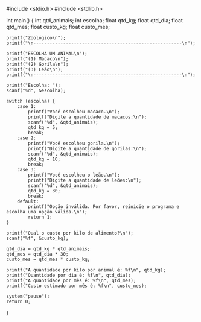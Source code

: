 #include <stdio.h>
#include <stdlib.h>

int main() {
    int qtd_animais;
    int escolha;
    float qtd_kg;
    float qtd_dia;
    float qtd_mes;
    float custo_kg;
    float custo_mes;

    printf("Zoológico\n");
    printf("\n-------------------------------------------------------\n");

    printf("ESCOLHA UM ANIMAL\n");
    printf("(1) Macaco\n");
    printf("(2) Gorila\n");
    printf("(3) Leão\n");
    printf("\n-------------------------------------------------------\n");
    
    printf("Escolha: ");
    scanf("%d", &escolha);

    switch (escolha) {
        case 1:
            printf("Você escolheu macaco.\n");
            printf("Digite a quantidade de macacos:\n");
            scanf("%d", &qtd_animais);
            qtd_kg = 5;
            break;
        case 2:
            printf("Você escolheu gorila.\n");
            printf("Digite a quantidade de gorilas:\n");
            scanf("%d", &qtd_animais);
            qtd_kg = 10;
            break;
        case 3:
            printf("Você escolheu o leão.\n");
            printf("Digite a quantidade de leões:\n");
            scanf("%d", &qtd_animais);
            qtd_kg = 30;
            break;
        default:
            printf("Opção inválida. Por favor, reinicie o programa e escolha uma opção válida.\n");
            return 1;
    }

    printf("Qual o custo por kilo de alimento?\n");
    scanf("%f", &custo_kg);

    qtd_dia = qtd_kg * qtd_animais;
    qtd_mes = qtd_dia * 30;
    custo_mes = qtd_mes * custo_kg;

    printf("A quantidade por kilo por animal é: %f\n", qtd_kg);
    printf("Quantidade por dia é: %f\n", qtd_dia);
    printf("A quantidade por mês é: %f\n", qtd_mes);
    printf("Custo estimado por mês é: %f\n", custo_mes);

    system("pause");
    return 0;
}
